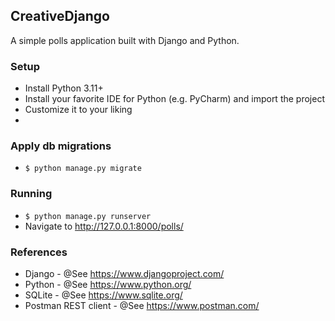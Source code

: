 ## CreativeDjango

A simple polls application built with Django and Python.

### Setup
- Install Python 3.11+
- Install your favorite IDE for Python (e.g. PyCharm) and import the project
- Customize it to your liking
- 
### Apply db migrations
- `$ python manage.py migrate`

### Running
- `$ python manage.py runserver`
- Navigate to http://127.0.0.1:8000/polls/

### References
* Django - @See https://www.djangoproject.com/
* Python - @See https://www.python.org/
* SQLite - @See https://www.sqlite.org/
* Postman REST client - @See https://www.postman.com/
